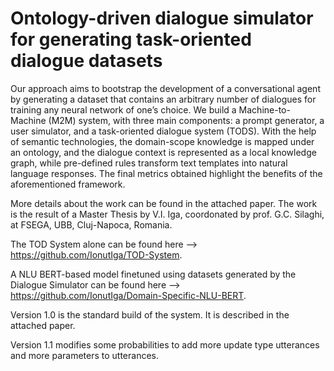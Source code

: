 # Ontology-driven dialogue simulator for generating task-oriented dialogue datasets
Our approach aims to bootstrap the development of a conversational agent by generating a dataset that contains an arbitrary number of dialogues for training any neural network of one’s choice. We build a Machine-to-Machine (M2M) system, with three main components: a prompt generator, a user simulator, and a task-oriented dialogue system (TODS). With the help of semantic technologies, the domain-scope knowledge is mapped under an ontology, and the dialogue context is represented as a local knowledge graph, while pre-defined rules transform text templates into natural language responses. The final metrics obtained highlight the benefits of the aforementioned framework.

More details about the work can be found in the attached paper. The work is the result of a Master Thesis by V.I. Iga, coordonated by prof. G.C. Silaghi, at FSEGA, UBB, Cluj-Napoca, Romania.

The TOD System alone can be found here --> https://github.com/IonutIga/TOD-System.

A NLU BERT-based model finetuned using datasets generated by the Dialogue Simulator can be found here --> https://github.com/IonutIga/Domain-Specific-NLU-BERT.

Version 1.0 is the standard build of the system. It is described in the attached paper.

Version 1.1 modifies some probabilities to add more update type utterances and more parameters to utterances.
